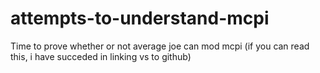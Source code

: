 # attempts-to-understand-mcpi
Time to prove whether or not average joe can mod mcpi
(if you can read this, i have succeded in linking vs to github)